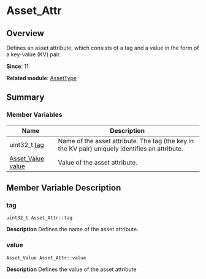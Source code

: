 # Asset_Attr


## Overview

Defines an asset attribute, which consists of a tag and a value in the form of a key-value (KV) pair.

**Since**: 11

**Related module**: [AssetType](_asset_type.md)


## Summary


### Member Variables

| Name| Description| 
| -------- | -------- |
| uint32_t [tag](#tag) | Name of the asset attribute. The tag (the key in the KV pair) uniquely identifies an attribute. | 
| [Asset_Value](union_asset___value.md) [value](#value) | Value of the asset attribute. | 


## Member Variable Description


### tag

```
uint32_t Asset_Attr::tag
```
**Description**
Defines the name of the asset attribute.


### value

```
Asset_Value Asset_Attr::value
```
**Description**
Defines the value of the asset attribute
